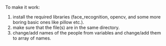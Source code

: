 To make it work:
1. install the required libraries (face_recognition, opencv, and some more boring basic ones like pillow etc.).
2. make sure that the file(s) are in the same directory.
3. change/add names of the people from variables and change/add them to array of names.
